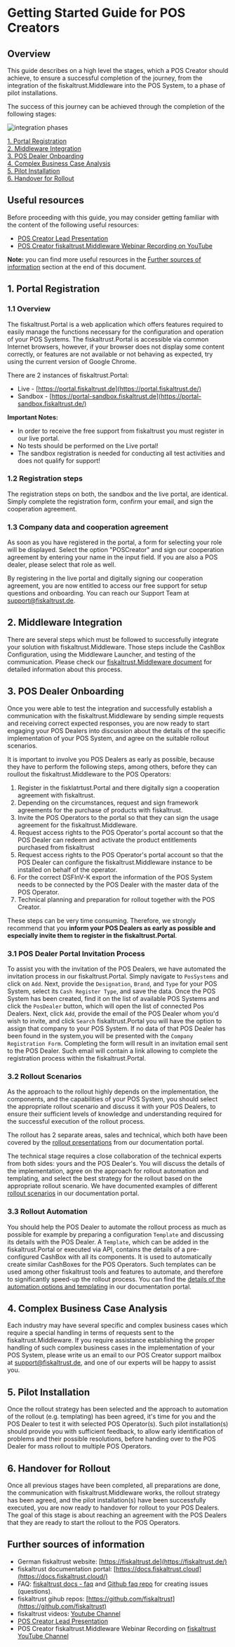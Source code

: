 # Getting Started Guide for POS Creators

## Overview

This guide describes on a high level the stages, which a POS Creator should achieve, to ensure a successful completion of the journey, from the integration of the fiskaltrust.Middleware into the POS System, to a phase of pilot installations.

The success of this journey can be achieved through the completion of the following stages:



![integration phases](media/pos-creator-integration-phases.png)



[1. Portal Registration](#1-portal-registration)<br/>
[2. Middleware Integration](#2-middleware-integration)<br/>
[3. POS Dealer Onboarding](#3-pos-dealer-onboarding)<br/>
[4. Complex Business Case Analysis](#4-complex-business-case-analysis)<br/>
[5. Pilot Installation](#5-pilot-installation)<br/>
[6. Handover for Rollout](#6-handover-for-rollout)<br/>

## Useful resources

Before proceeding with this guide, you may consider getting familiar with the content of the following useful resources:

- [POS Creator Lead Presentation](presentation/media/lead-presentation-creator-en.pptx)
- [POS Creator fiskaltrust.Middleware Webinar Recording on YouTube](https://www.youtube.com/watch?v=mq1hHL8ezOg)

**Note:** you can find more useful resources in the [Further sources of information](#further-sources-of-information) section at the end of this document.

## 1. Portal Registration

### 1.1 Overview

The fiskaltrust.Portal is a web application which offers features required to easily manage the functions necessary for the configuration and operation of your POS Systems. The fiskaltrust.Portal is accessible via common Internet browsers, however, if your browser does not display some content correctly, or features are not available or not behaving as expected, try using the current version of Google Chrome.

There are 2 instances of fiskaltrust.Portal:

- Live - [https://portal.fiskaltrust.de](https://portal.fiskaltrust.de/)
- Sandbox - [https://portal-sandbox.fiskaltrust.de](https://portal-sandbox.fiskaltrust.de/)

**Important Notes:**

- In order to receive the free support from fiskaltrust you must register in our live portal.
- No tests should be performed on the Live portal!
- The sandbox registration is needed for conducting all test activities and does not qualify for support!

### 1.2 Registration steps

The registration steps on both, the sandbox and the live portal, are identical. Simply complete the registration form, confirm your email, and sign the cooperation agreement.

### 1.3 Company data and cooperation agreement

As soon as you have registered in the portal, a form for selecting your role will be displayed. Select the option "POSCreator" and sign our cooperation agreement by entering your name in the input field. If you are also a POS dealer, please select that role as well.

By registering in the live portal and digitally signing our cooperation agreement, you are now entitled to access our free support for setup questions and onboarding. You can reach our Support Team at <a href="mailto:support@fiskaltrust.de">support@fiskaltrust.de</a>.

## 2. Middleware Integration

There are several steps which must be followed to successfully integrate your solution with fiskaltrust.Middleware. Those steps include the CashBox Configuration, using the Middleware Launcher, and testing of the communication. Please check our [fiskaltrust.Middleware document](middleware-integration-en.md) for detailed information about this process.

## 3. POS Dealer Onboarding

Once you were able to test the integration and successfully establish a communication with the fiskaltrust.Middleware by sending simple requests and receiving correct expected responses, you are now ready to start engaging your POS Dealers into discussion about the details of the specific implementation of your POS System, and agree on the suitable rollout scenarios.

It is important to involve you POS Dealers as early as possible, because they have to perform the following steps, among others, before they can roullout the fiskaltrust.Middleware to the POS Operators:
1. Register in the fisklatrtust.Portal and there digitally sign a cooperation agreement with fiskaltrust.
2. Depending on the circumstances, request and sign framework agreements for the purchase of products with fiskaltrust.
3. Invite the POS Operators to the portal so that they can sign the usage agreement for the fiskaltrust.Middleware.
4. Request access rights to the POS Operator's portal account so that the POS Dealer can redeem and activate the product entitlements purchased from fiskaltrust
5. Request access rights to the POS Operator's portal account so that the POS Dealer can configure the fiskaltrust.Middleware instance to be installed on behalf of the operator.
6. For the correct DSFInV-K export the information of the POS System needs to be connected by the POS Dealer with the master data of the POS Operator.
7. Technical planning and preparation for rollout together with the POS Creator.

These steps can be very time consuming. Therefore, we strongly recommend that you **inform your POS Dealers as early as possible and especially invite them to register in the fiskaltrust.Portal**.

### 3.1 POS Dealer Portal Invitation Process

To assist you with the invitation of the POS Dealers, we have automated the invitation process in our fiskaltrust.Portal. Simply navigate to ``PosSystems`` and click on ``Add``. Next, provide the ``Designation``, ``Brand``, and ``Type`` for your POS System, select its ``Cash Register Type``, and save the data. Once the POS System has been created, find it on the list of available POS Systems and click the ``PosDealer`` button, which will open the list of connected Pos Dealers. Next, click ``Add``, provide the email of the POS Dealer whom you'd wish to invite, and click ``Search`` fiskaltrust.Portal you will have the option to assign that company to your POS System. If no data of that POS Dealer has been found in the system,you will be presented with the ``Company Registration Form``. Completing the form will result in an invitation email sent to the POS Dealer. Such email will contain a link allowing to complete the registration process within the fiskaltrust.Portal.

### 3.2 Rollout Scenarios

As the approach to the rollout highly depends on the implementation, the components, and the capabilities of your POS System, you should select the appropriate rollout scenario and discuss it with your POS Dealers, to ensure their sufficient levels of knowledge and understanding required for the successful execution of the rollout process.

The rollout has 2 separate areas, sales and technical, which both have been covered by the [rollout presentations](https://docs.fiskaltrust.cloud/doc/productdescription-de-doc/for-posdealers/prepare-rollout-presentations-de.html) from our documentation portal.

The technical stage requires a close collaboration of the technical experts from both sides: yours and the POS Dealer's. You will discuss the details of the implementation, agree on the approach for rollout automation and templating, and select the best strategy for the rollout based on the appropriate rollout scenario. We have documented examples of different [rollout scenarios](https://docs.fiskaltrust.cloud/doc/productdescription-de-doc/for-posdealers/02-pre-sales/rollout-scenarios.html) in our documentation portal.

### 3.3 Rollout Automation

You should help the POS Dealer to automate the rollout process as much as possible for example by preparing a configuration ``Template`` and discussing its details with the POS Dealer. A ``Template``, which can be added in the fiskaltrust.Portal or executed via API, contains the details of a pre-configured CashBox with all its components. It is used to automatically create similar CashBoxes for the POS Operators. Such templates can be used among other fiskaltrust tools and features to automate, and therefore to significantly speed-up the rollout process. You can find the [details of the automation options and templating](https://docs.fiskaltrust.cloud/doc/productdescription-de-doc/for-posdealers/02-pre-sales/automatisierter-rollout.html) in our documentation portal.

## 4. Complex Business Case Analysis

Each industry may have several specific and complex business cases which require a special handling in terms of requests sent to the fiskaltrust.Middleware. If you require assistance establishing the proper handling of such complex business cases in the implementation of your POS System, please write us an email to our POS Creator support mailbox at <a href="mailto:support@fiskaltrust.de">support@fiskaltrust.de</a>, and one of our experts will be happy to assist you.

## 5. Pilot Installation

Once the rollout strategy has been selected and the approach to automation of the rollout (e.g. templating) has been agreed, it's time for you and the POS Dealer to test it with selected POS Operator(s). Such pilot installation(s) should provide you with sufficient feedback, to allow early identification of problems and their possible resolutions, before handing over to the POS Dealer for mass rollout to multiple POS Operators.

## 6. Handover for Rollout

Once all previous stages have been completed, all preparations are done, the communication with fiskaltrust.Middleware works, the rollout strategy has been agreed, and the pilot installation(s) have been successfully executed, you are now ready to handover for rollout to your POS Dealers.
The goal of this stage is about reaching an agreement with the POS Dealers that they are ready to start the rollout to the POS Operators.

## Further sources of information

- German fiskaltrust website: [https://fiskaltrust.de](https://fiskaltrust.de/)
- fiskaltrust documentation portal: [https://docs.fiskaltrust.cloud](https://docs.fiskaltrust.cloud/)
- FAQ: [fiskaltrust docs - faq](https://docs.fiskaltrust.cloud/doc/faq/qna/market-de.html) and [Github faq repo](https://github.com/fiskaltrust/faq) for creating issues (questions).
- fiskaltrust gihub repos: [https://github.com/fiskaltrust](https://github.com/fiskaltrust)
- fiskaltrust videos: [Youtube Channel](https://www.youtube.com/channel/UCmMlqO4L3AzkEhh6WYA8BJg)
- [POS Creator Lead Presentation](presentation/media/lead-presentation-creator-en.pptx)
- POS Creator fiskaltrust.Middleware Webinar Recording on [fiskaltrust YouTube Channel](https://www.youtube.com/watch?v=mq1hHL8ezOg)
